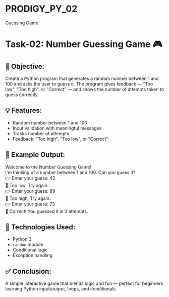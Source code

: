# PRODIGY_PY_02
Guessing Game
# Task-02: Number Guessing Game 🎮

## 🎯 Objective:
Create a Python program that generates a random number between 1 and 100 and asks the user to guess it. The program gives feedback — "Too low", "Too high", or "Correct" — and shows the number of attempts taken to guess correctly.

## 💡 Features:
- Random number between 1 and 100
- Input validation with meaningful messages
- Tracks number of attempts
- Feedback: "Too high", "Too low", or "Correct"

## 🧪 Example Output:
Welcome to the Number Guessing Game!  
I'm thinking of a number between 1 and 100. Can you guess it?  
👉 Enter your guess: 42  
🔻 Too low. Try again.  
👉 Enter your guess: 89  
🔺 Too high. Try again.  
👉 Enter your guess: 73  
🎉 Correct! You guessed it in 3 attempts.

## 🧰 Technologies Used:
- Python 3
- `random` module
- Conditional logic
- Exception handling

## ✅ Conclusion:
A simple interactive game that blends logic and fun — perfect for beginners learning Python input/output, loops, and conditionals.
